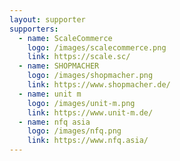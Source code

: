 ```yaml
---
layout: supporter
supporters:
  - name: ScaleCommerce
    logo: /images/scalecommerce.png
    link: https://scale.sc/
  - name: SHOPMACHER
    logo: /images/shopmacher.png
    link: https://www.shopmacher.de/
  - name: unit m
    logo: /images/unit-m.png
    link: https://www.unit-m.de/
  - name: nfq asia 
    logo: /images/nfq.png
    link: https://www.nfq.asia/
---
```

